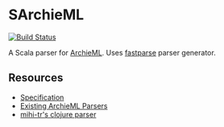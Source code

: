 # SArchieML
[![Build Status](https://travis-ci.org/maciej/sarchieml.svg)](https://travis-ci.org/maciej/sarchieml)

A Scala parser for [ArchieML](http://archieml.org). Uses [fastparse](http://lihaoyi.github.io/fastparse/) parser generator.


## Resources
* [Specification](http://archieml.org/spec/1.0/CR-20150509.html)
* [Existing ArchieML Parsers](http://archieml.org/#resources)
* [mihi-tr's clojure parser](https://github.com/mihi-tr/archieclj)
